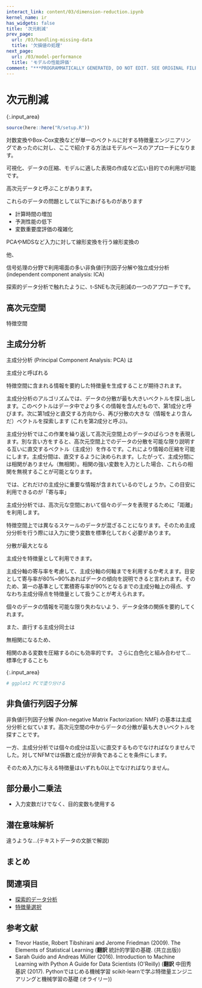```yaml
---
interact_link: content/03/dimension-reduction.ipynb
kernel_name: ir
has_widgets: false
title: '次元削減'
prev_page:
  url: /03/handling-missing-data
  title: '欠損値の処理'
next_page:
  url: /03/model-performance
  title: 'モデルの性能評価'
comment: "***PROGRAMMATICALLY GENERATED, DO NOT EDIT. SEE ORIGINAL FILES IN /content***"
---
```


# 次元削減



{:.input_area}
```R
source(here::here("R/setup.R"))
```


対数変換やBox-Cox変換などが単一のベクトルに対する特徴量エンジニアリングであったのに対し、ここで紹介する方法はモデルベースのアプローチになります。

可視化、データの圧縮、モデルに適した表現の作成など広い目的での利用が可能です。

<!-- 特徴量の作成の文脈でも。外れ値や共線性の問題を考慮 -->

高次元データと呼ぶことがあります。

これらのデータの問題として以下にあげるものがあります

- 計算時間の増加
- 予測性能の低下
- 変数重要度評価の複雑化

PCAやMDSなど入力に対して線形変換を行う線形変換の

他、

信号処理の分野で利用場面の多い非負値行列因子分解や独立成分分析 (independent component analysis: ICA)

探索的データ分析で触れたように、t-SNEも次元削減の一つのアプローチです。

## 高次元空間

特徴空間

## 主成分分析

<!-- 欠損値補完が先... handling-missing-data -->

主成分分析 (Principal Component Analysis: PCA) は

主成分と呼ばれる

特徴空間に含まれる情報を要約した特徴量を生成することが期待されます。

主成分分析のアルゴリズムでは、データの分散が最も大きいベクトルを探し出します。このベクトルはデータ中でより多くの情報を含んだもので、第1成分と呼びます。次に第1成分と直交する方向から、再び分散の大きな（情報をより含んだ）ベクトルを探索します (これを第2成分と呼ぶ)。

主成分分析ではこの作業を繰り返して高次元空間上のデータのばらつきを表現します。別な言い方をすると、高次元空間上でのデータの分散を可能な限り説明する互いに直交するベクトル（主成分）を作るです。これにより情報の圧縮を可能にします。主成分間は、直交するように決められます。したがって、主成分間には相関がありません（無相関）。相関の強い変数を入力とした場合、これらの相関を無視することが可能となります。

では、どれだけの主成分に重要な情報が含まれているのでしょうか。この目安に利用できるのが「寄与率」


主成分分析では、高次元な空間において個々のデータを表現するために「距離」を利用します。

特徴空間上では異なるスケールのデータが混ざることになります。そのため主成分分析を行う際には入力に使う変数を標準化しておく必要があります。

分散が最大となる

主成分を特徴量として利用できます。

主成分軸の寄与率を考慮して、主成分軸の何軸までを利用するか考えます。目安として寄与率が80%~90%あればデータの傾向を説明できると言われます。そのため、第一の基準として累積寄与率が90%となるまでの主成分軸上の得点、すなわち主成分得点を特徴量として扱うことが考えられます。

個々のデータの情報を可能な限り失わないよう、データ全体の関係を要約してくれます。

また、直行する主成分同士は

無相関になるため、

相関のある変数を圧縮するのにも効率的です。
さらに白色化と組み合わせて...
標準化することも



{:.input_area}
```R
# ggplot2 PCで塗り分ける

```


## 非負値行列因子分解

非負値行列因子分解 (Non-negative Matrix Factorization: NMF) の基本は主成分分析と似ています。高次元空間の中からデータの分散が最も大きいベクトルを探すことです。

一方、主成分分析では個々の成分は互いに直交するものでなければなりませんでした。対してNFMでは係数と成分が非負であることを条件にします。

そのため入力に与える特徴量はいずれも0以上でなければなりません。

## 部分最小二乗法

- 入力変数だけでなく、目的変数も使用する

## 潜在意味解析

違うような...(テキストデータの文脈で解説)

## まとめ

## 関連項目

- [探索的データ分析](01/eda)
- [特徴量選択](03/feature-selection)

## 参考文献

- Trevor Hastie, Robert Tibshirani and Jerome Friedman (2009). The Elements of Statistical Learning (**翻訳** 統計的学習の基礎. (共立出版))
- Sarah Guido and Andreas Müller (2016). Introduction to Machine Learning with Python A Guide for Data Scientists (O'Reilly) (**翻訳** 中田秀基訳 (2017). Pythonではじめる機械学習 scikit-learnで学ぶ特徴量エンジニアリングと機械学習の基礎 (オライリー))
